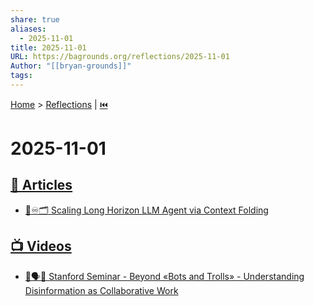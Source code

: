 ```yaml
---
share: true
aliases:
  - 2025-11-01
title: 2025-11-01
URL: https://bagrounds.org/reflections/2025-11-01
Author: "[[bryan-grounds]]"
tags:
---
```

[Home](../index.md) > [Reflections](./index.md) | [⏮️](./2025-10-31.md)  
# 2025-11-01  
## [📄 Articles](../articles/index.md)  
- [🤖♾️🗂️ Scaling Long Horizon LLM Agent via Context Folding](../articles/scaling-long-horizon-llm-agent-via-context-folding.md)  
  
## [📺 Videos](../videos/index.md)  
- [🤖🗣️🤝 Stanford Seminar - Beyond «Bots and Trolls» - Understanding Disinformation as Collaborative Work](../videos/stanford-seminar-beyond-bots-and-trolls-understanding-disinformation-as-collaborative-work.md)